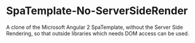 # SpaTemplate-No-ServerSideRender
A clone of the Microsoft Angular 2 SpaTemplate, without the Server Side Rendering, so that outside libraries which needs DOM access can be used.
